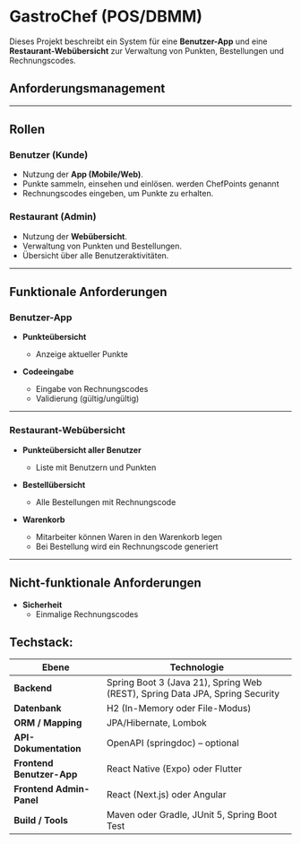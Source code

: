 # GastroChef (POS/DBMM)

Dieses Projekt beschreibt ein System für eine **Benutzer-App** und eine **Restaurant-Webübersicht** zur Verwaltung von Punkten, Bestellungen und Rechnungscodes.

## Anforderungsmanagement 
---

## Rollen

### Benutzer (Kunde)
- Nutzung der **App (Mobile/Web)**.
- Punkte sammeln, einsehen und einlösen. werden ChefPoints genannt
- Rechnungscodes eingeben, um Punkte zu erhalten.

### Restaurant (Admin)
- Nutzung der **Webübersicht**.
- Verwaltung von Punkten und Bestellungen.
- Übersicht über alle Benutzeraktivitäten.

---

## Funktionale Anforderungen

### Benutzer-App
- **Punkteübersicht**
  - Anzeige aktueller Punkte

- **Codeeingabe**
  - Eingabe von Rechnungscodes
  - Validierung (gültig/ungültig)

---

### Restaurant-Webübersicht
- **Punkteübersicht aller Benutzer**
  - Liste mit Benutzern und Punkten


- **Bestellübersicht**
  - Alle Bestellungen mit Rechnungscode
 
- **Warenkorb**
  - Mitarbeiter können Waren in den Warenkorb legen
  - Bei Bestellung wird ein Rechnungscode generiert

---

## Nicht-funktionale Anforderungen
- **Sicherheit**
  - Einmalige Rechnungscodes

## Techstack:

| Ebene                   | Technologie                                    |
|--------------------------|-----------------------------------------------|
| **Backend**              | Spring Boot 3 (Java 21), Spring Web (REST), Spring Data JPA, Spring Security |
| **Datenbank**            | H2 (In-Memory oder File-Modus)                |
| **ORM / Mapping**        | JPA/Hibernate, Lombok                         |
| **API-Dokumentation**    | OpenAPI (springdoc) – optional                |
| **Frontend Benutzer-App**| React Native (Expo) oder Flutter              |
| **Frontend Admin-Panel** | React (Next.js) oder Angular                  |
| **Build / Tools**        | Maven oder Gradle, JUnit 5, Spring Boot Test  |
